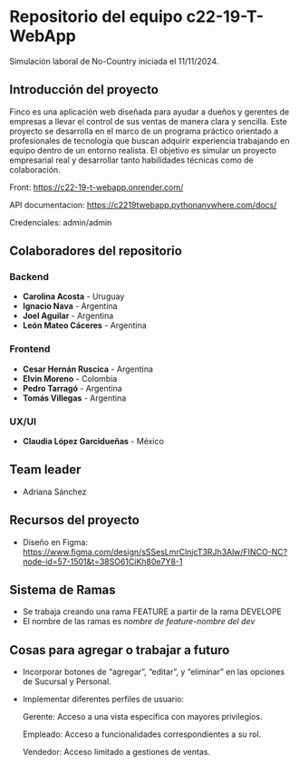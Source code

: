 # Repositorio del equipo c22-19-T-WebApp
Simulación laboral de No-Country iniciada el 11/11/2024.

## Introducción del proyecto 
Finco es una aplicación web diseñada para ayudar a dueños y gerentes de empresas a llevar el control de sus ventas de manera clara y sencilla. Este proyecto se desarrolla en el marco de un programa práctico orientado a profesionales de tecnología que buscan adquirir experiencia trabajando en equipo dentro de un entorno realista. El objetivo es simular un proyecto empresarial real y desarrollar tanto habilidades técnicas como de colaboración.

Front: https://c22-19-t-webapp.onrender.com/

API documentacion: https://c2219twebapp.pythonanywhere.com/docs/

Credenciales: admin/admin

## Colaboradores del repositorio
### Backend
- **Carolina Acosta** - Uruguay
- **Ignacio Nava** - Argentina
- **Joel Aguilar** - Argentina
- **León Mateo Cáceres** - Argentina

### Frontend
- **Cesar Hernán Ruscica** - Argentina
- **Elvin Moreno** - Colombia
- **Pedro Tarragó** - Argentina
- **Tomás Villegas** - Argentina

### UX/UI
- **Claudia López Garcidueñas** - México

## Team leader
- Adriana Sánchez

## Recursos del proyecto
- Diseño en Figma: https://www.figma.com/design/sSSesLmrClnjcT3RJh3Alw/FINCO-NC?node-id=57-1501&t=38SO61CiKh80e7Y8-1

## Sistema de Ramas
-  Se trabaja creando una rama FEATURE a partir de la rama DEVELOPE
-  El nombre de las ramas es _nombre de feature_-_nombre del dev_

## Cosas para agregar o trabajar a futuro
- Incorporar botones de “agregar”, “editar”, y “eliminar” en las opciones de Sucursal y Personal.

- Implementar diferentes perfiles de usuario:

  Gerente: Acceso a una vista específica con mayores privilegios.

  Empleado: Acceso a funcionalidades correspondientes a su rol.

  Vendedor: Acceso limitado a gestiones de ventas.

  
